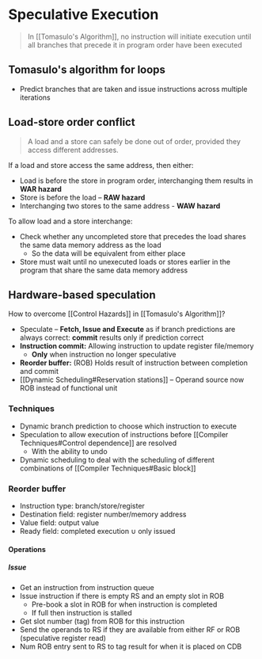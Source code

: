 # Speculative Execution

> In [[Tomasulo's Algorithm]], no instruction will initiate execution until all branches that precede it in program order have been executed


## Tomasulo's algorithm for loops

- Predict branches that are taken and issue instructions across multiple iterations

## Load-store order conflict

> A load and a store can safely be done out of order, provided they access different addresses.

If a load and store access the same address, then either:
- Load is before the store in program order, interchanging them results in **WAR hazard**
- Store is before the load – **RAW hazard**
- Interchanging two stores to the same address - **WAW hazard**

To allow load and a store interchange:
- Check whether any uncompleted store that precedes the load shares the same data memory address as the load
	- So the data will be equivalent from either place
- Store must wait until no unexecuted loads or stores earlier in the program that share the same data memory address

## Hardware-based speculation

How to overcome [[Control Hazards]] in [[Tomasulo's Algorithm]]?

- Speculate – **Fetch, Issue and Execute** as if branch predictions are always correct: **commit** results only if prediction correct
- **Instruction commit:** Allowing instruction to update register file/memory
	- **Only** when instruction no longer speculative
- **Reorder buffer:** (ROB) Holds result of instruction between completion and commit
- [[Dynamic Scheduling#Reservation stations]] – Operand source now ROB instead of functional unit

### Techniques

- Dynamic branch prediction to choose which instruction to execute
- Speculation to allow execution of instructions before [[Compiler Techniques#Control dependence]] are resolved
	- With the ability to undo
- Dynamic scheduling to deal with the scheduling of different combinations of [[Compiler Techniques#Basic block]]

### Reorder buffer

- Instruction type: branch/store/register
- Destination field: register number/memory address
- Value field: output value
- Ready field: completed execution $\cup$ only issued

#### Operations

##### Issue

- Get an instruction from instruction queue
- Issue instruction if there is empty RS and an empty slot in ROB
	- Pre-book a slot in ROB for when instruction is completed
	- If full then instruction is stalled
- Get slot number (tag) from ROB for this instruction
- Send the operands to RS if they are available from either RF or ROB (speculative register read)
- Num ROB entry sent to RS to tag result for when it is placed on CDB

##### 